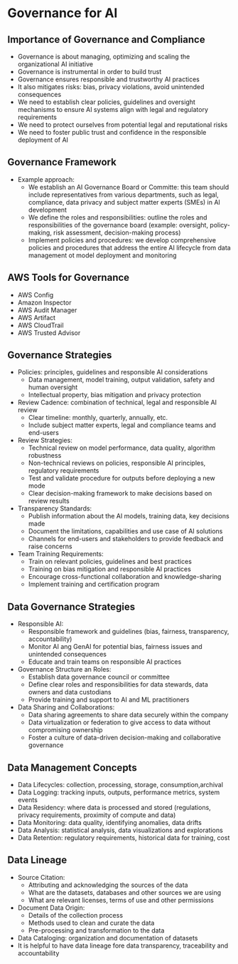 # Governance for AI

## Importance of Governance and Compliance

- Governance is about managing, optimizing and scaling the organizational AI initiative
- Governance is instrumental in order to build trust
- Governance ensures responsible and trustworthy AI practices
- It also mitigates risks: bias, privacy violations, avoid unintended consequences
- We need to establish clear policies, guidelines and oversight mechanisms to ensure AI systems align with legal and regulatory requirements
- We need to protect ourselves from potential legal and reputational risks
- We need to foster public trust and confidence in the responsible deployment of AI

## Governance Framework

- Example approach:
    - We establish an AI Governance Board or Committe: this team should include representatives from various departments, such as legal, compliance, data privacy and subject matter experts (SMEs) in AI development
    - We define the roles and responsibilities: outline the roles and responsibilities of the governance board (example: oversight, policy-making, risk assessment, decision-making process)
    - Implement policies and procedures: we develop comprehensive policies and procedures that address the entire AI lifecycle from data management ot model deployment and monitoring

## AWS Tools for Governance

- AWS Config
- Amazon Inspector
- AWS Audit Manager
- AWS Artifact
- AWS CloudTrail
- AWS Trusted Advisor

## Governance Strategies

- Policies: principles, guidelines and responsible AI considerations
    - Data management, model training, output validation, safety and human oversight
    - Intellectual property, bias mitigation and privacy protection
- Review Cadence: combination of technical, legal and responsible AI review
    - Clear timeline: monthly, quarterly, annually, etc.
    - Include subject matter experts, legal and compliance teams and end-users
- Review Strategies:
    - Technical review on model performance, data quality, algorithm robustness
    - Non-technical reviews on policies, responsible AI principles, regulatory requirements
    - Test and validate procedure for outputs before deploying a new mode
    - Clear decision-making framework to make decisions based on review results
- Transparency Standards:
    - Publish information about the AI models, training data, key decisions made
    - Document the limitations, capabilities and use case of AI solutions
    - Channels for end-users and stakeholders to provide feedback and raise concerns
- Team Training Requirements:
    - Train on relevant policies, guidelines and best practices
    - Training on bias mitigation and responsible AI practices
    - Encourage cross-functional collaboration and knowledge-sharing
    - Implement training and certification program

## Data Governance Strategies

- Responsible AI:
    - Responsible framework and guidelines (bias, fairness, transparency, accountability)
    - Monitor AI ang GenAI for potential bias, fairness issues and unintended consequences
    - Educate and train teams on responsible AI practices
- Governance Structure an Roles:
    - Establish data governance council or committee
    - Define clear roles and responsibilities for data stewards, data owners and data custodians
    - Provide training and support to AI and ML practitioners
- Data Sharing and Collaborations:
    - Data sharing agreements to share data securely within the company
    - Data virtualization or federation to give access to data without compromising ownership
    - Foster a culture of data-driven decision-making and collaborative governance

## Data Management Concepts

- Data Lifecycles: collection, processing, storage, consumption,archival
- Data Logging: tracking inputs, outputs, performance metrics, system events
- Data Residency: where data is processed and stored (regulations, privacy requirements, proximity of compute and data)
- Data Monitoring: data quality, identifying anomalies, data drifts
- Data Analysis: statistical analysis, data visualizations and explorations
- Data Retention: regulatory requirements, historical data for training, cost

## Data Lineage

- Source Citation:
    - Attributing and acknowledging the sources of the data
    - What are the datasets, databases and other sources we are using
    - What are relevant licenses, terms of use and other permissions
- Document Data Origin:
    - Details of the collection process
    - Methods used to clean and curate the data
    - Pre-processing and transformation to the data
- Data Cataloging: organization and documentation of datasets
- It is helpful to have data lineage fore data transparency, traceability and accountability